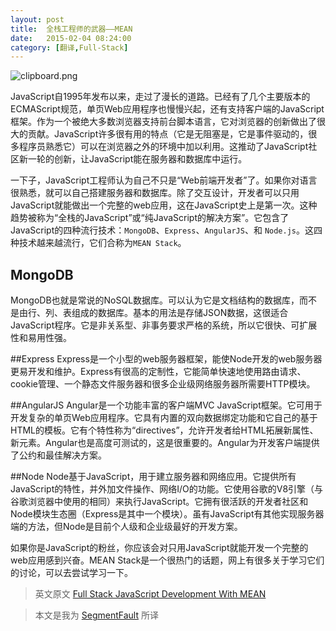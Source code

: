 ```yaml
---
layout: post
title:  全栈工程师的武器——MEAN
date:   2015-02-04 08:24:00
category: [翻译,Full-Stack]
---
```


![clipboard.png](http://segmentfault.com/img/bVkNyo)

JavaScript自1995年发布以来，走过了漫长的道路。已经有了几个主要版本的ECMAScript规范，单页Web应用程序也慢慢兴起，还有支持客户端的JavaScript框架。作为一个被绝大多数浏览器支持前台脚本语言，它对浏览器的创新做出了很大的贡献。JavaScript许多很有用的特点（它是无阻塞是，它是事件驱动的，很多程序员熟悉它）可以在浏览器之外的环境中加以利用。这推动了JavaScript社区新一轮的创新，让JavaScript能在服务器和数据库中运行。


<!--more-->

一下子，JavaScript工程师认为自己不只是“Web前端开发者”了。如果你对语言很熟悉，就可以自己搭建服务器和数据库。除了交互设计，开发者可以只用JavaScript就能做出一个完整的web应用，这在JavaScript史上是第一次。这种趋势被称为“全栈的JavaScript”或“纯JavaScript的解决方案”。它包含了JavaScript的四种流行技术：`MongoDB`、`Express`、`AngularJS`、和 `Node.js`。这四种技术越来越流行，它们合称为`MEAN Stack`。


## MongoDB

MongoDB也就是常说的NoSQL数据库。可以认为它是文档结构的数据库，而不是由行、列、表组成的数据库。基本的用法是存储JSON数据，这很适合JavaScript程序。它是非关系型、非事务要求严格的系统，所以它很快、可扩展性和易用性强。

##Express
Express是一个小型的web服务器框架，能使Node开发的web服务器更易开发和维护。Express有很高的定制性，它能简单快速地使用路由请求、cookie管理、一个静态文件服务器和很多企业级网络服务器所需要HTTP模块。

##AngularJS 
Angular是一个功能丰富的客户端MVC JavaScript框架。它可用于开发复杂的单页Web应用程序。它具有内置的双向数据绑定功能和它自己的基于HTML的模板。它有个特性称为“directives”，允许开发者给HTML拓展新属性、新元素。Angular也是高度可测试的，这是很重要的。Angular为开发客户端提供了公约和最佳解决方案。

##Node
Node基于JavaScript，用于建立服务器和网络应用。它提供所有JavaScript的特性，并外加文件操作、网络I/O的功能。它使用谷歌的V8引擎（与谷歌浏览器中使用的相同）来执行JavaScript。它拥有很活跃的开发者社区和Node模块生态圈（Express是其中一个模块）。虽有JavaScript有其他实现服务器端的方法，但Node是目前个人级和企业级最好的开发方案。

如果你是JavaScript的粉丝，你应该会对只用JavaScript就能开发一个完整的web应用感到兴奋。MEAN Stack是一个很热门的话题，网上有很多关于学习它们的讨论，可以去尝试学习一下。

> 英文原文 [Full Stack JavaScript Development With MEAN][1]

> 本文是我为 [SegmentFault][2] 所译

  [1]: http://www.sitepoint.com/full-stack-javascript-development-mean/#
  [2]: http://segmentfault.com/blog/news/1190000002535492
